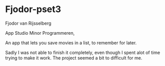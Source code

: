 # Fjodor-pset3

Fjodor van Rijsselberg

App Studio Minor Programmeren,

An app that lets you save movies in a list, to remember for later.

Sadly I was not able to finish it completely, even though I spent alot of time trying to make it work.
The project seemed a bit to difficult for me.
